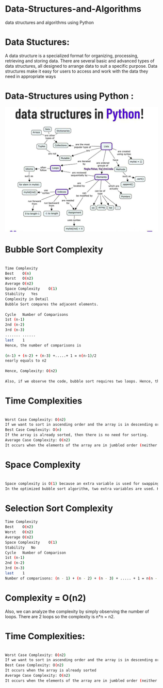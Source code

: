 # Data-Structures-and-Algorithms
data structures and algorithms using Python



# Data Stuctures:


A data structure is a specialized format for organizing, processing, retrieving and storing data. There are several basic and advanced types of data structures, all designed to arrange data to suit a specific purpose. Data structures make it easy for users to access and work with the data they need in appropriate ways


# Data-Structures using Python :

![Register](https://github.com/jitendra-meena/Data-Structures-and-Algorithms/blob/main/DSA.jpeg)

# Bubble Sort Complexity
 ```bash

Time Complexity	 
Best	O(n)
Worst	O(n2)
Average	O(n2)
Space Complexity	O(1)
Stability	Yes
Complexity in Detail
Bubble Sort compares the adjacent elements.

Cycle	Number of Comparisons
1st	(n-1)
2nd	(n-2)
3rd	(n-3)
.......	......
last	1
Hence, the number of comparisons is

(n-1) + (n-2) + (n-3) +.....+ 1 = n(n-1)/2
nearly equals to n2

Hence, Complexity: O(n2)

Also, if we observe the code, bubble sort requires two loops. Hence, the complexity is n*n = n2
```
# Time Complexities
 ```bash

Worst Case Complexity: O(n2)
If we want to sort in ascending order and the array is in descending order then the worst case occurs.
Best Case Complexity: O(n)
If the array is already sorted, then there is no need for sorting.
Average Case Complexity: O(n2)
It occurs when the elements of the array are in jumbled order (neither ascending nor descending).
```
# Space Complexity
 ```bash

Space complexity is O(1) because an extra variable is used for swapping.
In the optimized bubble sort algorithm, two extra variables are used. Hence, the space complexity will be O(2)
```
# Selection Sort Complexity
 ```bash
Time Complexity	 
Best	O(n2)
Worst	O(n2)
Average	O(n2)
Space Complexity	O(1)
Stability	No
Cycle	Number of Comparison
1st	(n-1)
2nd	(n-2)
3rd	(n-3)
last	1
Number of comparisons: (n - 1) + (n - 2) + (n - 3) + ..... + 1 = n(n - 1) / 2 nearly equals to n2.
```
# Complexity = O(n2)

Also, we can analyze the complexity by simply observing the number of loops. There are 2 loops so the complexity is n*n = n2.

# Time Complexities:
 ```bash

Worst Case Complexity: O(n2)
If we want to sort in ascending order and the array is in descending order then, the worst case occurs.
Best Case Complexity: O(n2)
It occurs when the array is already sorted
Average Case Complexity: O(n2)
It occurs when the elements of the array are in jumbled order (neither ascending nor descending).
```